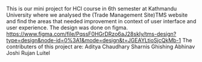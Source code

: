 This is our mini project for HCI course in 6th semester at Kathmandu University where we analysed the (Trade Management Site)TMS website and find the areas that needed improvement in context of user interface and user experience.
The design was done on figma. https://www.figma.com/file/PqssF0HGrDRzo6aJ28skIy/tms-design?type=design&node-id=0%3A1&mode=design&t=JGEAYLtioSjcQkMb-1
The contributers of this project are:
Aditya Chaudhary
Sharnis Ghishing
Abhinav Joshi
Rujan Luitel
